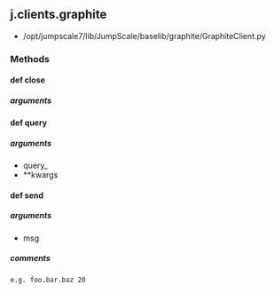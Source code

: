 ## j.clients.graphite

- /opt/jumpscale7/lib/JumpScale/baselib/graphite/GraphiteClient.py

### Methods

#### def close 

##### arguments

#### def query 

##### arguments

- query_
- **kwargs

#### def send 

##### arguments

- msg

##### comments

```
e.g. foo.bar.baz 20

```

